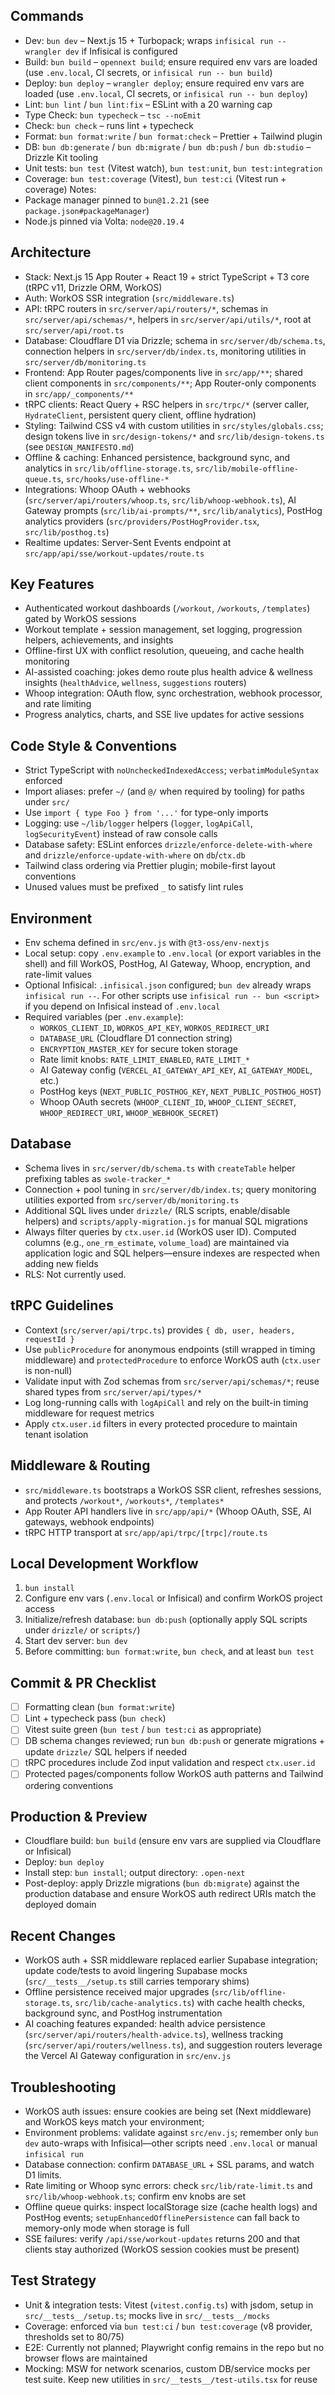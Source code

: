 ## Commands
- Dev: `bun dev` – Next.js 15 + Turbopack; wraps `infisical run -- wrangler dev` if Infisical is configured
- Build: `bun build` – `opennext build`; ensure required env vars are loaded (use `.env.local`, CI secrets, or `infisical run -- bun build`)
- Deploy: `bun deploy` – `wrangler deploy`; ensure required env vars are loaded (use `.env.local`, CI secrets, or `infisical run -- bun deploy`)
- Lint: `bun lint` / `bun lint:fix` – ESLint with a 20 warning cap
- Type Check: `bun typecheck` – `tsc --noEmit`
- Check: `bun check` – runs lint + typecheck
- Format: `bun format:write` / `bun format:check` – Prettier + Tailwind plugin
- DB: `bun db:generate` / `bun db:migrate` / `bun db:push` / `bun db:studio` – Drizzle Kit tooling
- Unit tests: `bun test` (Vitest watch), `bun test:unit`, `bun test:integration`
- Coverage: `bun test:coverage` (Vitest), `bun test:ci` (Vitest run + coverage)
Notes:
- Package manager pinned to `bun@1.2.21` (see `package.json#packageManager`)
- Node.js pinned via Volta: `node@20.19.4`

## Architecture
- Stack: Next.js 15 App Router + React 19 + strict TypeScript + T3 core (tRPC v11, Drizzle ORM, WorkOS)
- Auth: WorkOS SSR integration (`src/middleware.ts`)
- API: tRPC routers in `src/server/api/routers/*`, schemas in `src/server/api/schemas/*`, helpers in `src/server/api/utils/*`, root at `src/server/api/root.ts`
- Database: Cloudflare D1 via Drizzle; schema in `src/server/db/schema.ts`, connection helpers in `src/server/db/index.ts`, monitoring utilities in `src/server/db/monitoring.ts`
- Frontend: App Router pages/components live in `src/app/**`; shared client components in `src/components/**`; App Router-only components in `src/app/_components/**`
- tRPC clients: React Query + RSC helpers in `src/trpc/*` (server caller, `HydrateClient`, persistent query client, offline hydration)
- Styling: Tailwind CSS v4 with custom utilities in `src/styles/globals.css`; design tokens live in `src/design-tokens/*` and `src/lib/design-tokens.ts` (see `DESIGN_MANIFESTO.md`)
- Offline & caching: Enhanced persistence, background sync, and analytics in `src/lib/offline-storage.ts`, `src/lib/mobile-offline-queue.ts`, `src/hooks/use-offline-*`
- Integrations: Whoop OAuth + webhooks (`src/server/api/routers/whoop.ts`, `src/lib/whoop-webhook.ts`), AI Gateway prompts (`src/lib/ai-prompts/**`, `src/lib/analytics`), PostHog analytics providers (`src/providers/PostHogProvider.tsx`, `src/lib/posthog.ts`)
- Realtime updates: Server-Sent Events endpoint at `src/app/api/sse/workout-updates/route.ts`

## Key Features
- Authenticated workout dashboards (`/workout`, `/workouts`, `/templates`) gated by WorkOS sessions
- Workout template + session management, set logging, progression helpers, achievements, and insights
- Offline-first UX with conflict resolution, queueing, and cache health monitoring
- AI-assisted coaching: jokes demo route plus health advice & wellness insights (`healthAdvice`, `wellness`, `suggestions` routers)
- Whoop integration: OAuth flow, sync orchestration, webhook processor, and rate limiting
- Progress analytics, charts, and SSE live updates for active sessions

## Code Style & Conventions
- Strict TypeScript with `noUncheckedIndexedAccess`; `verbatimModuleSyntax` enforced
- Import aliases: prefer `~/` (and `@/` when required by tooling) for paths under `src/`
- Use `import { type Foo } from '...'` for type-only imports
- Logging: use `~/lib/logger` helpers (`logger`, `logApiCall`, `logSecurityEvent`) instead of raw console calls
- Database safety: ESLint enforces `drizzle/enforce-delete-with-where` and `drizzle/enforce-update-with-where` on `db`/`ctx.db`
- Tailwind class ordering via Prettier plugin; mobile-first layout conventions
- Unused values must be prefixed `_` to satisfy lint rules

## Environment
- Env schema defined in `src/env.js` with `@t3-oss/env-nextjs`
- Local setup: copy `.env.example` to `.env.local` (or export variables in the shell) and fill WorkOS, PostHog, AI Gateway, Whoop, encryption, and rate-limit values
- Optional Infisical: `.infisical.json` configured; `bun dev` already wraps `infisical run --`. For other scripts use `infisical run -- bun <script>` if you depend on Infisical instead of `.env.local`
- Required variables (per `.env.example`):
  - `WORKOS_CLIENT_ID`, `WORKOS_API_KEY`, `WORKOS_REDIRECT_URI`
  - `DATABASE_URL` (Cloudflare D1 connection string)
  - `ENCRYPTION_MASTER_KEY` for secure token storage
  - Rate limit knobs: `RATE_LIMIT_ENABLED`, `RATE_LIMIT_*`
  - AI Gateway config (`VERCEL_AI_GATEWAY_API_KEY`, `AI_GATEWAY_MODEL`, etc.)
  - PostHog keys (`NEXT_PUBLIC_POSTHOG_KEY`, `NEXT_PUBLIC_POSTHOG_HOST`)
  - Whoop OAuth secrets (`WHOOP_CLIENT_ID`, `WHOOP_CLIENT_SECRET`, `WHOOP_REDIRECT_URI`, `WHOOP_WEBHOOK_SECRET`)

## Database
- Schema lives in `src/server/db/schema.ts` with `createTable` helper prefixing tables as `swole-tracker_*`
- Connection + pool tuning in `src/server/db/index.ts`; query monitoring utilities exported from `src/server/db/monitoring.ts`
- Additional SQL lives under `drizzle/` (RLS scripts, enable/disable helpers) and `scripts/apply-migration.js` for manual SQL migrations
- Always filter queries by `ctx.user.id` (WorkOS user ID). Computed columns (e.g., `one_rm_estimate`, `volume_load`) are maintained via application logic and SQL helpers—ensure indexes are respected when adding new fields
- RLS: Not currently used.

## tRPC Guidelines
- Context (`src/server/api/trpc.ts`) provides `{ db, user, headers, requestId }`
- Use `publicProcedure` for anonymous endpoints (still wrapped in timing middleware) and `protectedProcedure` to enforce WorkOS auth (`ctx.user` is non-null)
- Validate input with Zod schemas from `src/server/api/schemas/*`; reuse shared types from `src/server/api/types/*`
- Log long-running calls with `logApiCall` and rely on the built-in timing middleware for request metrics
- Apply `ctx.user.id` filters in every protected procedure to maintain tenant isolation

## Middleware & Routing
- `src/middleware.ts` bootstraps a WorkOS SSR client, refreshes sessions, and protects `/workout*`, `/workouts*`, `/templates*`
- App Router API handlers live in `src/app/api/*` (Whoop OAuth, SSE, AI gateways, webhook endpoints)
- tRPC HTTP transport at `src/app/api/trpc/[trpc]/route.ts`

## Local Development Workflow
1. `bun install`
2. Configure env vars (`.env.local` or Infisical) and confirm WorkOS project access
3. Initialize/refresh database: `bun db:push` (optionally apply SQL scripts under `drizzle/` or `scripts/`)
4. Start dev server: `bun dev`
5. Before committing: `bun format:write`, `bun check`, and at least `bun test`

## Commit & PR Checklist
- [ ] Formatting clean (`bun format:write`)
- [ ] Lint + typecheck pass (`bun check`)
- [ ] Vitest suite green (`bun test` / `bun test:ci` as appropriate)
- [ ] DB schema changes reviewed; run `bun db:push` or generate migrations + update `drizzle/` SQL helpers if needed
- [ ] tRPC procedures include Zod input validation and respect `ctx.user.id`
- [ ] Protected pages/components follow WorkOS auth patterns and Tailwind ordering conventions

## Production & Preview
- Cloudflare build: `bun build` (ensure env vars are supplied via Cloudflare or Infisical)
- Deploy: `bun deploy`
- Install step: `bun install`; output directory: `.open-next`
- Post-deploy: apply Drizzle migrations (`bun db:migrate`) against the production database and ensure WorkOS auth redirect URIs match the deployed domain

## Recent Changes
- WorkOS auth + SSR middleware replaced earlier Supabase integration; update code/tests to avoid lingering Supabase mocks (`src/__tests__/setup.ts` still carries temporary shims)
- Offline persistence received major upgrades (`src/lib/offline-storage.ts`, `src/lib/cache-analytics.ts`) with cache health checks, background sync, and PostHog instrumentation
- AI coaching features expanded: health advice persistence (`src/server/api/routers/health-advice.ts`), wellness tracking (`src/server/api/routers/wellness.ts`), and suggestion routers leverage the Vercel AI Gateway configuration in `src/env.js`

## Troubleshooting
- WorkOS auth issues: ensure cookies are being set (Next middleware) and WorkOS keys match your environment;
- Environment problems: validate against `src/env.js`; remember only `bun dev` auto-wraps with Infisical—other scripts need `.env.local` or manual `infisical run`
- Database connection: confirm `DATABASE_URL` + SSL params, and watch D1 limits.
- Rate limiting or Whoop sync errors: check `src/lib/rate-limit.ts` and `src/lib/whoop-webhook.ts`; confirm env knobs are set
- Offline queue quirks: inspect localStorage size (cache health logs) and PostHog events; `setupEnhancedOfflinePersistence` can fall back to memory-only mode when storage is full
- SSE failures: verify `/api/sse/workout-updates` returns 200 and that clients stay authorized (WorkOS session cookies must be present)

## Test Strategy
- Unit & integration tests: Vitest (`vitest.config.ts`) with jsdom, setup in `src/__tests__/setup.ts`; mocks live in `src/__tests__/mocks`
- Coverage: enforced via `bun test:ci` / `bun test:coverage` (v8 provider, thresholds set to 80/75)
- E2E: Currently not planned; Playwright config remains in the repo but no browser flows are maintained
- Mocking: MSW for network scenarios, custom DB/service mocks per test suite. Keep new utilities in `src/__tests__/test-utils.tsx` for reuse
